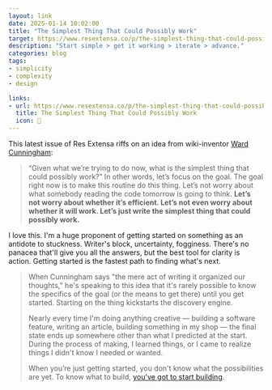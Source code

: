 ```yaml
---
layout: link
date: 2025-01-14 10:02:00
title: "The Simplest Thing That Could Possibly Work"
target: https://www.resextensa.co/p/the-simplest-thing-that-could-possibly
description: "Start simple > get it working > iterate > advance."
categories: blog
tags:
- simplicity
- complexity
- design

links:
- url: https://www.resextensa.co/p/the-simplest-thing-that-could-possibly
  title: The Simplest Thing That Could Possibly Work
  icon: 🌱
---
```


This latest issue of Res Extensa riffs on an idea from wiki-inventor [Ward Cunningham](https://en.wikipedia.org/wiki/Ward_Cunningham "Ward Cunningham on Wikipedia"):

> “Given what we’re trying to do now, what is the simplest thing that could possibly work?” In other words, let’s focus on the goal. The goal right now is to make this routine do this thing. Let’s not worry about what somebody reading the code tomorrow is going to think. **Let’s not worry about whether it’s efficient. Let’s not even worry about whether it will work. Let’s just write the simplest thing that could possibly work.**

I love this. I'm a huge proponent of getting started on something as an antidote to stuckness. Writer's block, uncertainty, fogginess. There's no
panacea that'll give you all the answers, but the best tool for clarity is action. Getting started is the fastest path to finding what's next.

> When Cunningham says "the mere act of writing it organized our thoughts," he's speaking to this idea that it's rarely possible to know the specifics of the goal (or the means to get there) until you get started. Starting on the thing kickstarts the discovery engine.
> 
> Nearly every time I'm doing anything creative — building a software feature, writing an article, building something in my shop — the final state ends up somewhere other than what I predicted at the start. During the process of making, I learned things, or I came to realize things I didn't know I needed or wanted.
> 
> When you’re just getting started, you don't know what the possibilities are yet. To know what to build, [you've got to start
> building](https://www.resextensa.co/p/to-know-what-to-build-start-building "Start building to know what to build").

